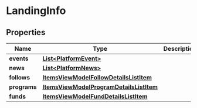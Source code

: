 # LandingInfo

## Properties
Name | Type | Description | Notes
------------ | ------------- | ------------- | -------------
**events** | [**List&lt;PlatformEvent&gt;**](PlatformEvent.md) |  |  [optional]
**news** | [**List&lt;PlatformNews&gt;**](PlatformNews.md) |  |  [optional]
**follows** | [**ItemsViewModelFollowDetailsListItem**](ItemsViewModelFollowDetailsListItem.md) |  |  [optional]
**programs** | [**ItemsViewModelProgramDetailsListItem**](ItemsViewModelProgramDetailsListItem.md) |  |  [optional]
**funds** | [**ItemsViewModelFundDetailsListItem**](ItemsViewModelFundDetailsListItem.md) |  |  [optional]
